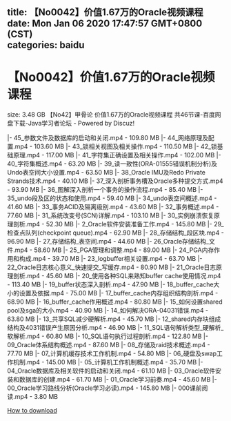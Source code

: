 
title: 【No0042】价值1.67万的Oracle视频课程
date: Mon Jan 06 2020 17:47:57 GMT+0800 (CST)    
categories: baidu
---

# 【No0042】价值1.67万的Oracle视频课程
size: 3.48 GB
 【No42】甲骨论 价值1.67万的Oracle视频课程 共46节课-百度网盘下载-Java学习者论坛 - Powered by Discuz!
 
|- 45_参数文件及数据库的启动和关闭.mp4 - 109.80 MB
|- 44_网络原理及配置.mp4 - 103.60 MB
|- 43_锁相关视图及相关操作.mp4 - 110.50 MB
|- 42_锁基础原理.mp4 - 117.00 MB
|- 41_字符集正确设置及相关操作.mp4 - 102.00 MB
|- 40_字符集概述.mp4 - 63.20 MB
|- 39_读一致性(ORA-01555错误机制分析)及Undo表空间大小设置.mp4 - 63.50 MB
|- 38_Oracle IMU及Redo Private Strands技术.mp4 - 40.10 MB
|- 37_深入剖析事务槽及Oracle多种提交方式.mp4 - 93.90 MB
|- 36_图解深入剖析一个事务的操作流程.mp4 - 85.40 MB
|- 35_undo段及区的状态和使用.mp4 - 59.40 MB
|- 34_undo表空间概述.mp4 - 41.60 MB
|- 33_事务ACID及隔离级别.mp4 - 43.60 MB
|- 32_事务概述.mp4 - 77.60 MB
|- 31_系统改变号(SCN)详解.mp4 - 103.10 MB
|- 30_实例崩溃恢复原理剖析.mp4 - 52.30 MB
|- 2_Oracle软件安装准备工作.mp4 - 145.80 MB
|- 29_检查点队列(checkpoint queue).mp4 - 62.90 MB
|- 28_存储结构_段区块.mp4 - 96.90 MB
|- 27_存储结构_表空间.mp4 - 44.60 MB
|- 26_Oracle存储结构_文件.mp4 - 58.60 MB
|- 25_PGA管理和调整.mp4 - 89.00 MB
|- 24_PGA内存作用和构成.mp4 - 39.70 MB
|- 23_logbuffer相关设置.mp4 - 63.70 MB
|- 22_Oracle日志核心意义_快速提交_写缓存.mp4 - 80.90 MB
|- 21_Oracle日志原理剖析.mp4 - 45.60 MB
|- 20_使用各种SQL来熟知buffer cache使用情况.mp4 - 113.40 MB
|- 19_buffer状态深入剖析.mp4 - 47.90 MB
|- 18_buffer_cache大小的设置及依据.mp4 - 75.00 MB
|- 17_buffer_cache内存组织结构剖析.mp4 - 68.90 MB
|- 16_buffer_cache作用概述.mp4 - 80.80 MB
|- 15_如何设置shared pool及sga的大小.mp4 - 40.90 MB
|- 14_如何解决ORA-04031错误.mp4 - 63.80 MB
|- 13_共享SQL减少硬解析.mp4 - 45.70 MB
|- 12_shared内存块组成结构及4031错误产生原因分析.mp4 - 46.90 MB
|- 11_SQL语句解析类型_硬解析_软解析.mp4 - 60.80 MB
|- 10_SQL语句执行过程剖析.mp4 - 122.80 MB
|- 09_Oracle体系结构概述.mp4 - 87.60 MB
|- 08_存储及raid技术概述.mp4 - 77.70 MB
|- 07_计算机缓存技术工作机制.mp4 - 54.80 MB
|- 06_硬盘及swap工作机制.mp4 - 145.00 MB
|- 05_计算机工作机制概述.mp4 - 35.70 MB
|- 04_Oracle数据库及相关软件的启动和关闭.mp4 - 61.10 MB
|- 03_Oracle软件安装和数据库的创建.mp4 - 61.70 MB
|- 01_Oracle学习前奏.mp4 - 45.60 MB
|- 00_Oracle学习路线分析(Oracle学习必读).mp4 - 145.80 MB
|- 000课前阅读.mp4 - 3.80 MB

[How to download](https://bpcam.bemobtrk.com/go/2ceec3aa-1ca2-46d6-b9ff-aaa5c184517c?jno=3800)